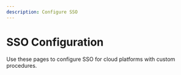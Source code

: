 ```yaml
---
description: Configure SSO
---
```


# SSO Configuration

Use these pages to configure SSO for cloud platforms with custom procedures.
